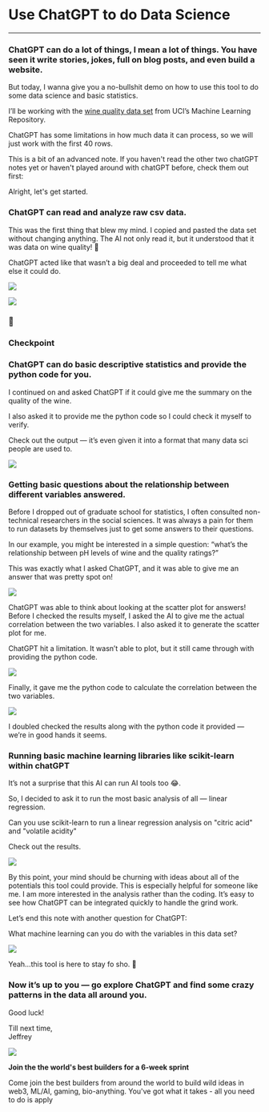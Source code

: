 # Use ChatGPT to do Data Science

---

### ChatGPT can do a lot of things, I mean a lot of things. You have seen it write stories, jokes, full on blog posts, and even build a website.

But today, I wanna give you a no-bullshit demo on how to use this tool to do some data science and basic statistics.

I’ll be working with the [wine quality data set](https://archive.ics.uci.edu/ml/datasets/wine+quality) from UCI’s Machine Learning Repository.

ChatGPT has some limitations in how much data it can process, so we will just work with the first 40 rows.

This is a bit of an advanced note. If you haven't read the other two chatGPT notes yet or haven't played around with chatGPT before, check them out first:

Alright, let's get started.

### ChatGPT can read and analyze raw csv data.

This was the first thing that blew my mind. I copied and pasted the data set without changing anything. The AI not only read it, but it understood that it was data on wine quality! 🤯

ChatGPT acted like that wasn’t a big deal and proceeded to tell me what else it could do.

![](https://framerusercontent.com/images/N5MuTKIbLIx24jJUyDWEUg3diE.png)

![](https://framerusercontent.com/images/sp5TvHiLX1EICflGFNJnyIz66U.png)

### 👀

### Checkpoint

### ChatGPT can do basic descriptive statistics and provide the python code for you.

I continued on and asked ChatGPT if it could give me the summary on the quality of the wine.

I also asked it to provide me the python code so I could check it myself to verify.

Check out the output — it’s even given it into a format that many data sci people are used to.

![](https://framerusercontent.com/images/7bEnFLkYdv8HbdZ7slObmrNAvmw.png)

### Getting basic questions about the relationship between different variables answered.

Before I dropped out of graduate school for statistics, I often consulted non-technical researchers in the social sciences. It was always a pain for them to run datasets by themselves just to get some answers to their questions.

In our example, you might be interested in a simple question: “what’s the relationship between pH levels of wine and the quality ratings?”

This was exactly what I asked ChatGPT, and it was able to give me an answer that was pretty spot on!

![](https://framerusercontent.com/images/hxmON6yNQ9lmQYo5OgvaxDWm88.jpg)

ChatGPT was able to think about looking at the scatter plot for answers! Before I checked the results myself, I asked the AI to give me the actual correlation between the two variables. I also asked it to generate the scatter plot for me.

ChatGPT hit a limitation. It wasn’t able to plot, but it still came through with providing the python code.

![](https://framerusercontent.com/images/OQBbtkiSIcIecQyxJumIH1Bk910.png)

Finally, it gave me the python code to calculate the correlation between the two variables.

![](https://framerusercontent.com/images/Ch05uXGXfxNQtG2Nt434BfBnNf4.png)

I doubled checked the results along with the python code it provided — we’re in good hands it seems.

### Running basic machine learning libraries like scikit-learn within chatGPT

It’s not a surprise that this AI can run AI tools too 😂.

So, I decided to ask it to run the most basic analysis of all — linear regression.

Can you use scikit-learn to run a linear regression analysis on "citric acid" and "volatile acidity"

Check out the results.

![](https://framerusercontent.com/images/0FOBFQdOTSbyhuctSZRZIHfFlNw.jpg)

By this point, your mind should be churning with ideas about all of the potentials this tool could provide. This is especially helpful for someone like me. I am more interested in the analysis rather than the coding. It’s easy to see how ChatGPT can be integrated quickly to handle the grind work.

Let’s end this note with another question for ChatGPT:

What machine learning can you do with the variables in this data set?

![](https://framerusercontent.com/images/m7IPvGsbrKNFOWCvyFvXENeP8nQ.png)

Yeah…this tool is here to stay fo sho. 🤖

### Now it’s up to you — go explore ChatGPT and find some crazy patterns in the data all around you.  
Good luck!

Till next time,  
Jeffrey

![](https://framerusercontent.com/images/HjhS5cetfoMS1uYKuo7bSjypWUQ.png)

**Join the the world's best builders for a 6-week sprint**

Come join the best builders from around the world to build wild ideas in web3, ML/AI, gaming, bio-anything. You've got what it takes - all you need to do is apply
